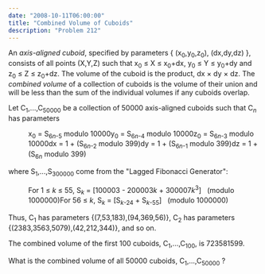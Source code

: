 ```yaml
---
date: "2008-10-11T06:00:00"
title: "Combined Volume of Cuboids"
description: "Problem 212"
---
```


<p>An <span style="font-style:italic;">axis-aligned cuboid</span>, specified by parameters { (x<sub>0</sub>,y<sub>0</sub>,z<sub>0</sub>), (dx,dy,dz) }, consists of all points (X,Y,Z) such that x<sub>0</sub> ≤ X ≤ x<sub>0</sub>+dx, y<sub>0</sub> ≤ Y ≤ y<sub>0</sub>+dy and z<sub>0</sub> ≤ Z ≤ z<sub>0</sub>+dz.  The volume of the cuboid is the product, dx × dy × dz.  The <span style="font-style:italic;">combined volume</span> of a collection of cuboids is the volume of their union and will be less than the sum of the individual volumes if any cuboids overlap.</p>
<p>Let C<sub>1</sub>,...,C<sub>50000</sub> be a collection of 50000 axis-aligned cuboids such that C<sub><var>n</var></sub> has parameters</p>
<p style="margin-left:40px;">x<sub>0</sub> = S<sub>6<var>n</var>-5</sub> modulo 10000y<sub>0</sub> = S<sub>6<var>n</var>-4</sub> modulo 10000z<sub>0</sub> = S<sub>6<var>n</var>-3</sub> modulo 10000dx = 1 + (S<sub>6<var>n</var>-2</sub> modulo 399)dy = 1 + (S<sub>6<var>n</var>-1</sub> modulo 399)dz = 1 + (S<sub>6<var>n</var></sub> modulo 399)</p>
<p>where S<sub>1</sub>,...,S<sub>300000</sub> come from the "Lagged Fibonacci Generator":</p>
<p style="margin-left:40px;">For 1 ≤ <var>k</var> ≤ 55, S<sub><var>k</var></sub> = [100003 - 200003<var>k</var> + 300007<var>k</var><sup>3</sup>]   (modulo 1000000)For 56 ≤ <var>k</var>, S<sub><var>k</var></sub> = [S<sub><var>k</var>-24</sub> + S<sub><var>k</var>-55</sub>]   (modulo 1000000)</p>
<p>Thus, C<sub>1</sub> has parameters {(7,53,183),(94,369,56)}, C<sub>2</sub> has parameters {(2383,3563,5079),(42,212,344)}, and so on.</p>
<p>The combined volume of the first 100 cuboids, C<sub>1</sub>,...,C<sub>100</sub>, is 723581599.</p>
<p>What is the combined volume of all 50000 cuboids, C<sub>1</sub>,...,C<sub>50000</sub> ?</p>

